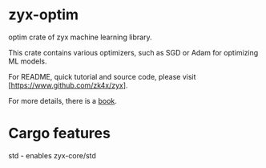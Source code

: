 # zyx-optim

optim crate of zyx machine learning library.

This crate contains various optimizers, such as SGD or Adam for optimizing ML models.

For README, quick tutorial and source code, please visit [https://www.github.com/zk4x/zyx].

For more details, there is a [book](https://www.github.com/zk4x/zyx/tree/main/zyx-book).

# Cargo features

std - enables zyx-core/std

